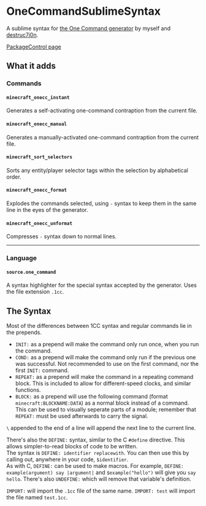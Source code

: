 # OneCommandSublimeSyntax
A sublime syntax for [the One Command generator](https://github.com/destruc7i0n/OneCommand) by myself and [destruc7i0n](https://github.com/destruc7i0n).

[PackageControl page](https://packagecontrol.io/packages/One%20Command%20Syntax%20Highlighter)

## What it adds

### Commands
#### `minecraft_onecc_instant`
Generates a self-activating one-command contraption from the current file.

#### `minecraft_onecc_manual`
Generates a manually-activated one-command contraption from the current file.

#### `minecraft_sort_selectors`
Sorts any entity/player selector tags within the selection by alphabetical order.

#### `minecraft_onecc_format`
Explodes the commands selected, using `-` syntax to keep them in the same line in the eyes of the generator.

#### `minecraft_onecc_unformat`
Compresses `-` syntax down to normal lines.

---

### Language
#### `source.one_command`
A syntax highlighter for the special syntax accepted by the generator. Uses the file extension `.1cc`.

## The Syntax
Most of the differences between 1CC syntax and regular commands lie in the prepends.  

* `INIT:` as a prepend will make the command only run once, when you run the command.
* `COND:` as a prepend will make the command only run if the previous one was successful. Not recommended to use on the first command, nor the first `INIT:` command.
* `REPEAT:` as a prepend will make the command in a repeating command block. This is included to allow for different-speed clocks, and similar functions.
* `BLOCK:` as a prepend will use the following command (format `minecraft:BLOCKNAME:DATA`) as a normal block instead of a command. This can be used to visually seperate parts of a module; remember that `REPEAT:` must be used afterwards to carry the signal.  

`\` appended to the end of a line will append the next line to the current line.

There's also the `DEFINE:` syntax, similar to the C `#define` directive. This allows simpler-to-read blocks of code to be written.  
The syntax is `DEFINE: identifier replacewith`. You can then use this by calling out, anywhere in your code, `$identifier`.  
As with C, `DEFINE:` can be used to make macros. For example, `DEFINE: example(argument) say |argument|` and `$example("hello")` will give you `say hello`.
There's also `UNDEFINE:` which will remove that variable's definition.  

`IMPORT:` will import the `.1cc` file of the same name. `IMPORT: test` will import the file named `test.1cc`.
